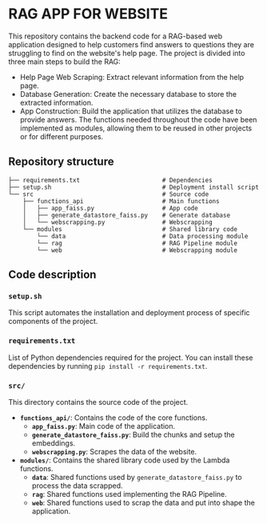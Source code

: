 # RAG APP FOR WEBSITE

This repository contains the backend code for a RAG-based web application designed to help customers find answers to questions they are struggling to find on the website's help page. The project is divided into three main steps to build the RAG:
- Help Page Web Scraping: Extract relevant information from the help page.
- Database Generation: Create the necessary database to store the extracted information.
- App Construction: Build the application that utilizes the database to provide answers.
The functions needed throughout the code have been implemented as modules, allowing them to be reused in other projects or for different purposes.

## Repository structure
```
├── requirements.txt                       # Dependencies
├── setup.sh                               # Deployment install script
└── src                                    # Source code
    ├── functions_api                      # Main functions
    │   ├── app_faiss.py                   # App code
    │   ├── generate_datastore_faiss.py    # Generate database
    │   └── webscrapping.py                # Webscrapping
    └── modules                            # Shared library code
        └── data                           # Data processing module
        └── rag                            # RAG Pipeline module
        └── web                            # Webscrapping module               
```
## Code description

### `setup.sh`
This script automates the installation and deployment process of specific components of the project.

### `requirements.txt`
List of Python dependencies required for the project. You can install these dependencies by running `pip install -r requirements.txt`.

### `src/`
This directory contains the source code of the project.
- **`functions_api/`**: Contains the code of the core functions.
  - **`app_faiss.py`**: Main code of the application.
  - **`generate_datastore_faiss.py`**: Build the chunks and setup the embeddings.
  - **`webscrapping.py`**: Scrapes the data of the website.
- **`modules/`**: Contains the shared library code used by the Lambda functions.
  - **`data`**: Shared functions used by `generate_datastore_faiss.py` to process the data scrapped.
  - **`rag`**: Shared functions used implementing the RAG Pipeline.
  - **`web`**: Shared functions used to scrap the data and put into shape the application.